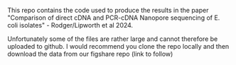 This repo contains the code used to produce the results in the paper "Comparison of direct cDNA and PCR-cDNA Nanopore sequencing of E. coli isolates" - Rodger/Lipworth et al 2024.

Unfortunately some of the files are rather large and cannot therefore be uploaded to github. I would recommend you clone the repo locally and then download the data from our figshare repo (link to follow)
